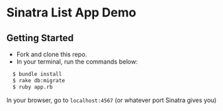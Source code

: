 # Sinatra List App Demo

**Getting Started**
---

- Fork and clone this repo.
- In your terminal, run the commands below:

```bash
  $ bundle install
  $ rake db:migrate
  $ ruby app.rb
```
In your browser, go to `localhost:4567` (or whatever port Sinatra gives you)
